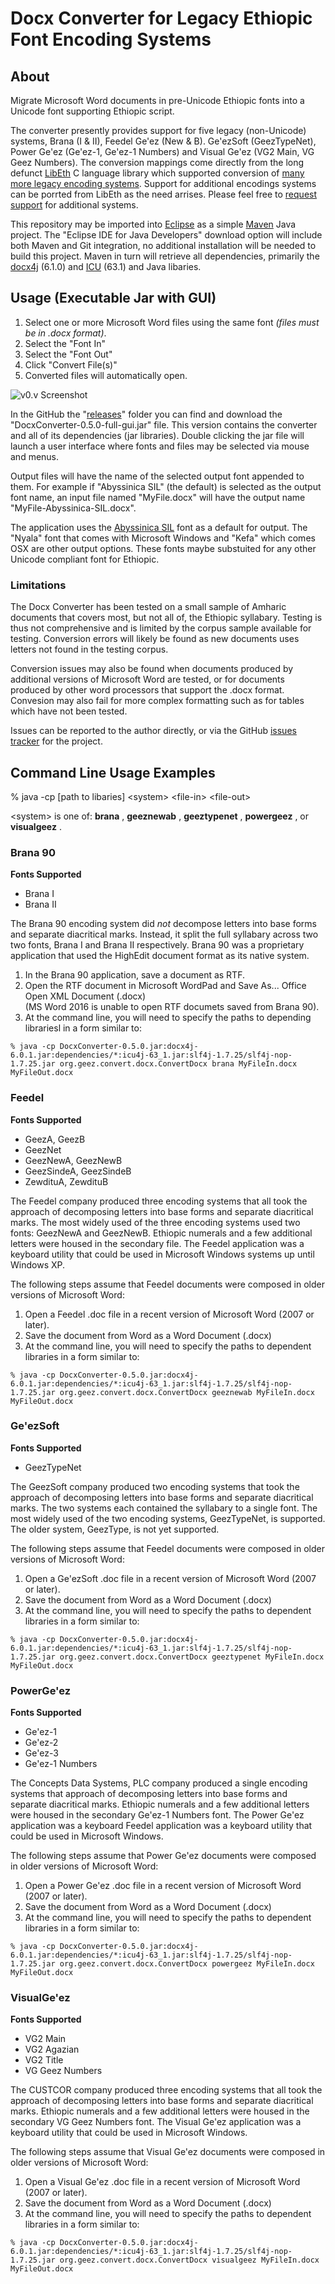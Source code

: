 # Docx Converter for Legacy Ethiopic Font Encoding Systems


## About

Migrate Microsoft Word documents in pre-Unicode Ethiopic fonts into a Unicode font supporting Ethiopic script.

The converter presently provides support for five legacy (non-Unicode) systems, Brana (I &amp; II),  Feedel Ge'ez (New &amp; B).
Ge'ezSoft (GeezTypeNet), Power Ge'ez (Ge'ez-1, Ge'ez-1 Numbers) and Visual Ge'ez (VG2 Main, VG Geez Numbers).
The conversion mappings come directly from the long defunct [LibEth](http://libeth.sourceforge.net) C language library which
supported conversion of [many more legacy encoding systems](http://libeth.sourceforge.net/CharacterSets.html).  Support for additional
encodings systems can be porrted from LibEth as the need arrises. 
Please feel free to [request support](https://github.com/geezorg/DocxConverter/issues) for additional systems.

This repository may be imported into [Eclipse](http://www.eclipse.org) as a simple [Maven](https://maven.apache.org/) Java project.
The "Eclipse IDE for Java Developers" download option will include both Maven and Git integration, no additional installation will
be needed to build this project.  Maven in turn will retrieve all dependencies, primarily the [docx4j](https://www.docx4java.org/)
(6.1.0) and [ICU](http://site.icu-project.org/) (63.1) and Java libaries.


## Usage (Executable Jar with GUI)

1. Select one or more Microsoft Word files using the same font *(files must be in .docx format)*.
2. Select the "Font In"
3. Select the "Font Out"
4. Click "Convert File(s)"
5. Converted files will automatically open.


![v0.v Screenshot](doc/gui-screenshot-v0.5.png)

In the GitHub the "[releases](https://github.com/geezorg/DocxConverter/releases/)" folder you can find and download the "DocxConverter-0.5.0-full-gui.jar" file. This version
contains the converter and all of its dependencies (jar libraries).  Double clicking the jar file will launch a user
interface where fonts and files may be selected via mouse and menus.

Output files will have the name of the selected output font appended to them.  For example
if "Abyssinica SIL" (the default) is selected as the output font name, an input file named
"MyFile.docx" will have the output name "MyFile-Abyssinica-SIL.docx".

The application uses the [Abyssinica SIL](http://software.sil.org/abyssinica/download/) font as a default for output.
The "Nyala" font that comes with Microsoft Windows and "Kefa" which comes OSX are other output options.  These
fonts maybe substuited for any other Unicode compliant font for Ethiopic.


### Limitations

The Docx Converter has been tested on a small sample of Amharic documents that covers most, but not all of, the
Ethiopic syllabary.  Testing is thus not comprehensive and is limited by the corpus sample available for testing.
Conversion errors will likely be found as new documents uses letters not found in the testing corpus.

Conversion issues may also be found when documents produced by additional versions of Microsoft Word are tested,
or for documents produced by other word processors that support the .docx format.  Convesion may also fail for
more complex formatting such as for tables which have not been tested.

Issues can be reported to the author directly, or via the GitHub [issues tracker](https://github.com/geezorg/DocxConverter/issues)
for the project.


## Command Line Usage Examples

% java -cp [path to libaries]  &lt;system&gt; &lt;file-in&gt; &lt;file-out&gt;

&lt;system&gt; is one of:  **brana** , **geeznewab** , **geeztypenet** , **powergeez** , or **visualgeez** .

### Brana 90
**Fonts Supported**
* Brana I
* Brana II

The Brana 90 encoding system did _not_ decompose letters into base forms and separate diacritical marks. Instead, it split
the full syllabary across two two fonts, Brana I and Brana II respectively. Brana 90 was a proprietary application that
used the HighEdit document format as its native system.

1. In the Brana 90 application, save a document as RTF.
2. Open the RTF document in Microsoft WordPad and Save As... Office Open XML Document (.docx)  
   (MS Word 2016 is unable to open RTF documets saved from Brana 90).
3.  At the command line, you will need to specify the paths to depending librariesl in a form similar to:

```
% java -cp DocxConverter-0.5.0.jar:docx4j-6.0.1.jar:dependencies/*:icu4j-63_1.jar:slf4j-1.7.25/slf4j-nop-1.7.25.jar org.geez.convert.docx.ConvertDocx brana MyFileIn.docx MyFileOut.docx 
```


### Feedel

**Fonts Supported**
* GeezA, GeezB
* GeezNet
* GeezNewA, GeezNewB
* GeezSindeA, GeezSindeB
* ZewdituA, ZewdituB

The Feedel company produced three encoding systems that all took the approach of decomposing letters into base forms and
separate diacritical marks. The most widely used of the three encoding systems used two fonts: GeezNewA and GeezNewB. 
Ethiopic numerals and a few additional letters were housed in the secondary file.  The Feedel application was a keyboard
utility that could be used in Microsoft Windows systems up until Windows XP.

The following steps assume that Feedel documents were composed in older versions of Microsoft Word:

1. Open a Feedel .doc file in a recent version of Microsoft Word (2007 or later).
2. Save the document from Word as a Word Document (.docx)
3.  At the command line, you will need to specify the paths to dependent libraries in a form similar to:

```
% java -cp DocxConverter-0.5.0.jar:docx4j-6.0.1.jar:dependencies/*:icu4j-63_1.jar:slf4j-1.7.25/slf4j-nop-1.7.25.jar org.geez.convert.docx.ConvertDocx geeznewab MyFileIn.docx MyFileOut.docx 
```


### Ge'ezSoft

**Fonts Supported**
* GeezTypeNet

The GeezSoft company produced two encoding systems that took the approach of decomposing letters into base forms and
separate diacritical marks. The two systems each contained the syllabary to a single font. The most widely used of the two
encoding systems, GeezTypeNet, is supported.  The older system, GeezType, is not yet supported.

The following steps assume that Feedel documents were composed in older versions of Microsoft Word:

1. Open a Ge'ezSoft .doc file in a recent version of Microsoft Word (2007 or later).
2. Save the document from Word as a Word Document (.docx)
3. At the command line, you will need to specify the paths to dependent libraries in a form similar to:

```
% java -cp DocxConverter-0.5.0.jar:docx4j-6.0.1.jar:dependencies/*:icu4j-63_1.jar:slf4j-1.7.25/slf4j-nop-1.7.25.jar org.geez.convert.docx.ConvertDocx geeztypenet MyFileIn.docx MyFileOut.docx 
```


### PowerGe'ez

**Fonts Supported**
* Ge'ez-1
* Ge'ez-2
* Ge'ez-3
* Ge'ez-1 Numbers

The Concepts Data Systems, PLC company produced a single encoding systems that approach of decomposing letters into base forms and
separate diacritical marks.  Ethiopic numerals and a few additional letters were housed in the secondary Ge'ez-1 Numbers font.
The Power Ge'ez application was a keyboard Feedel application was a keyboard utility that could be used in Microsoft Windows.

The following steps assume that Power Ge'ez documents were composed in older versions of Microsoft Word:

1. Open a Power Ge'ez .doc file in a recent version of Microsoft Word (2007 or later).
2. Save the document from Word as a Word Document (.docx)
3. At the command line, you will need to specify the paths to dependent libraries in a form similar to:

```
% java -cp DocxConverter-0.5.0.jar:docx4j-6.0.1.jar:dependencies/*:icu4j-63_1.jar:slf4j-1.7.25/slf4j-nop-1.7.25.jar org.geez.convert.docx.ConvertDocx powergeez MyFileIn.docx MyFileOut.docx 
```



### VisualGe'ez

**Fonts Supported**
* VG2 Main
* VG2 Agazian
* VG2 Title
* VG Geez Numbers

The CUSTCOR company produced three encoding systems that all took the approach of decomposing letters into base forms and
separate diacritical marks.  Ethiopic numerals and a few additional letters were housed in the secondary VG Geez Numbers font.
The Visual Ge'ez application was a keyboard utility that could be used in Microsoft Windows.

The following steps assume that Visual Ge'ez documents were composed in older versions of Microsoft Word:

1. Open a Visual Ge'ez .doc file in a recent version of Microsoft Word (2007 or later).
2. Save the document from Word as a Word Document (.docx)
3. At the command line, you will need to specify the paths to dependent libraries in a form similar to:

```
% java -cp DocxConverter-0.5.0.jar:docx4j-6.0.1.jar:dependencies/*:icu4j-63_1.jar:slf4j-1.7.25/slf4j-nop-1.7.25.jar org.geez.convert.docx.ConvertDocx visualgeez MyFileIn.docx MyFileOut.docx 
```

